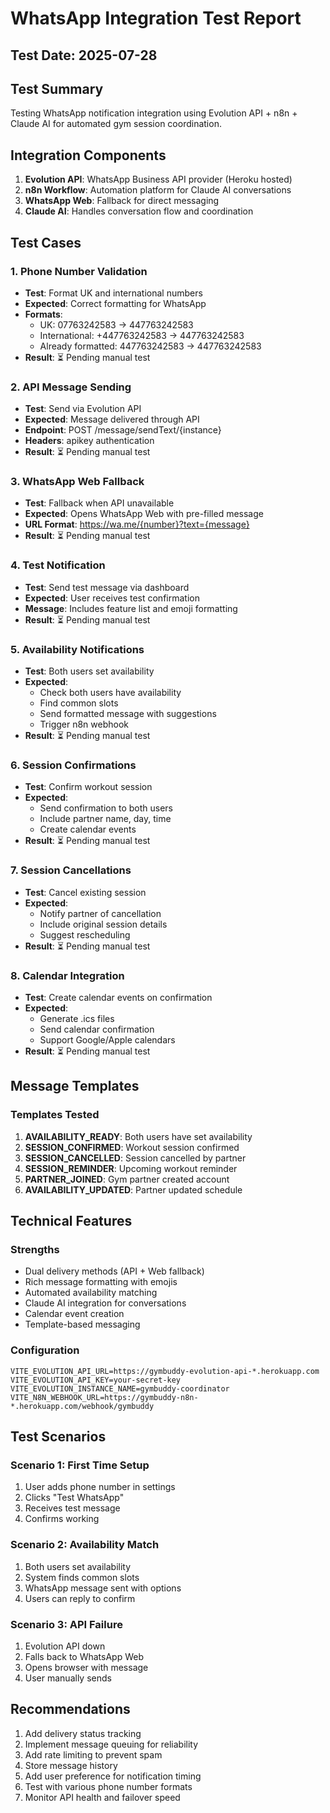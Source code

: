 # WhatsApp Integration Test Report

## Test Date: 2025-07-28

## Test Summary
Testing WhatsApp notification integration using Evolution API + n8n + Claude AI for automated gym session coordination.

## Integration Components
1. **Evolution API**: WhatsApp Business API provider (Heroku hosted)
2. **n8n Workflow**: Automation platform for Claude AI conversations
3. **WhatsApp Web**: Fallback for direct messaging
4. **Claude AI**: Handles conversation flow and coordination

## Test Cases

### 1. Phone Number Validation
- **Test**: Format UK and international numbers
- **Expected**: Correct formatting for WhatsApp
- **Formats**:
  - UK: 07763242583 → 447763242583
  - International: +447763242583 → 447763242583
  - Already formatted: 447763242583 → 447763242583
- **Result**: ⏳ Pending manual test

### 2. API Message Sending
- **Test**: Send via Evolution API
- **Expected**: Message delivered through API
- **Endpoint**: POST /message/sendText/{instance}
- **Headers**: apikey authentication
- **Result**: ⏳ Pending manual test

### 3. WhatsApp Web Fallback
- **Test**: Fallback when API unavailable
- **Expected**: Opens WhatsApp Web with pre-filled message
- **URL Format**: https://wa.me/{number}?text={message}
- **Result**: ⏳ Pending manual test

### 4. Test Notification
- **Test**: Send test message via dashboard
- **Expected**: User receives test confirmation
- **Message**: Includes feature list and emoji formatting
- **Result**: ⏳ Pending manual test

### 5. Availability Notifications
- **Test**: Both users set availability
- **Expected**: 
  - Check both users have availability
  - Find common slots
  - Send formatted message with suggestions
  - Trigger n8n webhook
- **Result**: ⏳ Pending manual test

### 6. Session Confirmations
- **Test**: Confirm workout session
- **Expected**:
  - Send confirmation to both users
  - Include partner name, day, time
  - Create calendar events
- **Result**: ⏳ Pending manual test

### 7. Session Cancellations
- **Test**: Cancel existing session
- **Expected**:
  - Notify partner of cancellation
  - Include original session details
  - Suggest rescheduling
- **Result**: ⏳ Pending manual test

### 8. Calendar Integration
- **Test**: Create calendar events on confirmation
- **Expected**:
  - Generate .ics files
  - Send calendar confirmation
  - Support Google/Apple calendars
- **Result**: ⏳ Pending manual test

## Message Templates

### Templates Tested
1. **AVAILABILITY_READY**: Both users have set availability
2. **SESSION_CONFIRMED**: Workout session confirmed
3. **SESSION_CANCELLED**: Session cancelled by partner
4. **SESSION_REMINDER**: Upcoming workout reminder
5. **PARTNER_JOINED**: Gym partner created account
6. **AVAILABILITY_UPDATED**: Partner updated schedule

## Technical Features

### Strengths
- Dual delivery methods (API + Web fallback)
- Rich message formatting with emojis
- Automated availability matching
- Claude AI integration for conversations
- Calendar event creation
- Template-based messaging

### Configuration
```env
VITE_EVOLUTION_API_URL=https://gymbuddy-evolution-api-*.herokuapp.com
VITE_EVOLUTION_API_KEY=your-secret-key
VITE_EVOLUTION_INSTANCE_NAME=gymbuddy-coordinator
VITE_N8N_WEBHOOK_URL=https://gymbuddy-n8n-*.herokuapp.com/webhook/gymbuddy
```

## Test Scenarios

### Scenario 1: First Time Setup
1. User adds phone number in settings
2. Clicks "Test WhatsApp" 
3. Receives test message
4. Confirms working

### Scenario 2: Availability Match
1. Both users set availability
2. System finds common slots
3. WhatsApp message sent with options
4. Users can reply to confirm

### Scenario 3: API Failure
1. Evolution API down
2. Falls back to WhatsApp Web
3. Opens browser with message
4. User manually sends

## Recommendations
1. Add delivery status tracking
2. Implement message queuing for reliability
3. Add rate limiting to prevent spam
4. Store message history
5. Add user preference for notification timing
6. Test with various phone number formats
7. Monitor API health and failover speed